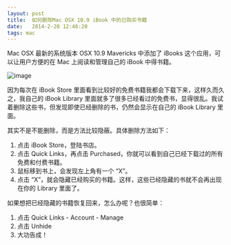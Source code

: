 ```yaml
---
layout: post
title:  如何删除Mac OSX 10.9 iBook 中的已购买书籍
date:   2014-2-28 12:46:20
tags: mac
---
```

Mac OSX 最新的系统版本 OSX 10.9 Mavericks 中添加了 iBooks 这个应用，可以让用户方便的在 Mac 上阅读和管理自己的 iBook 中得书籍。

![image](http://that-boy.qiniudn.com/images/ibook.png)

因为每次在 iBook Store 里面看到比较好的免费书籍我都会下载下来，这样久而久之，我自己的 iBook Library 里面就多了很多已经看过的免费书，显得很乱。我试着删除这些书，但发现即使已经删除的书，仍然会显示在自己的 iBook Library 里面。

其实不是不能删除，而是方法比较隐蔽。具体删除方法如下：

1. 点击 iBook Store，登陆书店。
2. 点击 Quick Links，再点击 Purchased，你就可以看到自己已经下载过的所有免费和付费书籍。
3. 鼠标移到书上，会发现左上角有一个 “X”。
4. 点击 “X”，就会隐藏已经购买的书籍。这样，这些已经隐藏的书就不会再出现在你的 Library 里面了。

如果想把已经隐藏的书籍恢复回来，怎么办呢？也很简单：

1. 点击 Quick Links - Account - Manage
2. 点击 Unhide
3. 大功告成！